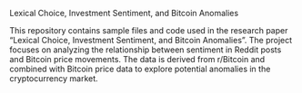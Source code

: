 Lexical Choice, Investment Sentiment, and Bitcoin Anomalies

This repository contains sample files and code used in the research paper “Lexical Choice, Investment Sentiment, and Bitcoin Anomalies”. 
The project focuses on analyzing the relationship between sentiment in Reddit posts and Bitcoin price movements. 
The data is derived from r/Bitcoin and combined with Bitcoin price data to explore potential anomalies in the cryptocurrency market.
